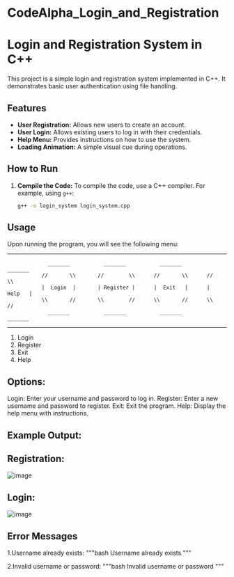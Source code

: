 # CodeAlpha_Login_and_Registration

# Login and Registration System in C++

This project is a simple login and registration system implemented in C++. It demonstrates basic user authentication using file handling.

## Features

- **User Registration:** Allows new users to create an account.
- **User Login:** Allows existing users to log in with their credentials.
- **Help Menu:** Provides instructions on how to use the system.
- **Loading Animation:** A simple visual cue during operations.

## How to Run

1. **Compile the Code:**
   To compile the code, use a C++ compiler. For example, using `g++`:
   ```sh
   g++ -o login_system login_system.cpp

## Usage
Upon running the program, you will see the following menu:

---------------------------------------------------------------------------------------
                 _______           _______           _______          _______          
               //       \\       //        \\      //       \\      //       \\        
               |  Login  |       | Register |      |  Exit   |      |  Help   |        
               \\       //       \\        //      \\       //      \\       //        
                 _______           _______           _______          _______          
---------------------------------------------------------------------------------------
1. Login
2. Register
3. Exit
4. Help


## Options:
Login: Enter your username and password to log in.
Register: Enter a new username and password to register.
Exit: Exit the program.
Help: Display the help menu with instructions.

## Example Output:

## Registration:
![image](https://github.com/user-attachments/assets/6952bde7-9211-490e-909b-cfc33ed6e0b0)


## Login:
![image](https://github.com/user-attachments/assets/5ff009bf-ecf2-4b74-8390-512c071d9c1e)


## Error Messages
1.Username already exists:
"""bash
Username already exists
"""

2.Invalid username or password:
"""bash
Invalid username or password
"""
